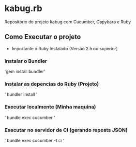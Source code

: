 # kabug.rb
Repositorio do projeto kabug com Cucumber, Capybara e Ruby

## Como Executar o projeto

* Importante o Ruby Instalado (Versão 2.5 ou superior)

### Instalar o Bundler
'gem install bundler'

### Instalar as depencias  do Ruby (Projeto)
’
bundler install
’

### Executar localmente (Minha maquina)
’
bundle exec cucumber
’
### Executar no servidor de CI (gerando reposts JSON)
’
bundle exec cucumber -t ci
’
